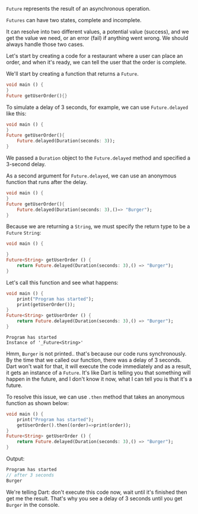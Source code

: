 `Future` represents the result of an asynchronous operation.

`Futures` can have two states, complete and incomplete.

It can resolve into two different values, a potential value (success), and we get the value we need, or an error (fail) if anything went wrong. We should always handle those two cases.

Let's start by creating a code for a restaurant where a user can place an order, and when it's ready, we can tell the user that the order is complete.

We'll start by creating a function that returns a `Future`.

```dart
void main () {
}
Future getUserOrder(){}
```

To simulate a delay of 3 seconds, for example, we can use `Future.delayed` like this:

```dart
void main () {
}
Future getUserOrder(){
    Future.delayed(Duration(seconds: 3));
}
```

We passed a `Duration` object to the `Future.delayed` method and specified a 3-second delay.

As a second argument for `Future.delayed`, we can use an anonymous function that runs after the delay.

```dart
void main () {
}
Future getUserOrder(){
    Future.delayed(Duration(seconds: 3),()=> "Burger");
}
```

Because we are returning a `String`, we must specify the return type to be a `Future` `String`:

```dart
void main () {

}
Future<String> getUserOrder () {
    return Future.delayed(Duration(seconds: 3),() => "Burger");
}
```

Let's call this function and see what happens:

```dart
void main () {
    print("Program has started");
    print(getUserOrder());
}
Future<String> getUserOrder () {
    return Future.delayed(Duration(seconds: 3),() => "Burger");
}
```

```
Program has started
Instance of '_Future<String>'
```

Hmm, `Burger` is not printed.. that's because our code runs synchronously. By the time that we called our function, there was a delay of 3 seconds. Dart won't wait for that, it will execute the code immediately and as a result, it gets an instance of a `Future`. It's like Dart is telling you that something will happen in the future, and I don't know it now, what I can tell you is that it's a future.

To resolve this issue, we can use `.then` method that takes an anonymous function as shown below:

```dart
void main () {
    print("Program has started");
    getUserOrder().then((order)=>print(order));
}
Future<String> getUserOrder () {
    return Future.delayed(Duration(seconds: 3),() => "Burger");
}
```

Output:

```dart
Program has started
// after 3 seconds
Burger
```

We're telling Dart: don't execute this code now, wait until it's finished then get me the result. That's why you see a delay of 3 seconds until you get `Burger` in the console.
